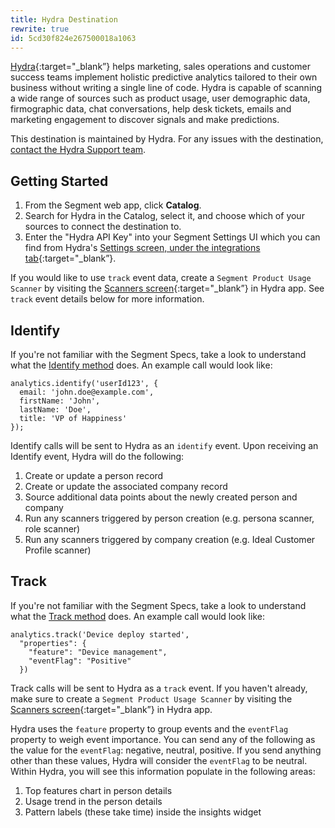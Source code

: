 ```yaml
---
title: Hydra Destination
rewrite: true
id: 5cd30f824e267500018a1063
---
```

[Hydra](https://hydra.ai/?utm_source=segmentio&utm_medium=docs&utm_campaign=partners){:target="_blank”} helps marketing, sales operations and customer success teams implement holistic predictive analytics tailored to their own business without writing a single line of code. Hydra is capable of scanning a wide range of sources such as product usage, user demographic data, firmographic data, chat conversations, help desk tickets, emails and marketing engagement to discover signals and make predictions.

This destination is maintained by Hydra. For any issues with the destination, [contact the Hydra Support team](mailto:hello@hydra.ai).

## Getting Started




1. From the Segment web app, click **Catalog**.
2. Search for Hydra in the Catalog, select it, and choose which of your sources to connect the destination to.
3. Enter the "Hydra API Key" into your Segment Settings UI which you can find from Hydra's [Settings screen, under the integrations tab](https://app.hydra.ai/settings#api_info){:target="_blank”}.

If you would like to use `track` event data, create a `Segment Product Usage Scanner` by visiting the [Scanners screen](https://app.hydra.ai/scanners){:target="_blank”} in Hydra app. See `track` event details below for more information.


## Identify

If you're not familiar with the Segment Specs, take a look to understand what the [Identify method](/docs/connections/spec/identify/) does. An example call would look like:

```
analytics.identify('userId123', {
  email: 'john.doe@example.com',
  firstName: 'John',
  lastName: 'Doe',
  title: 'VP of Happiness'
});
```

Identify calls will be sent to Hydra as an `identify` event. Upon receiving an Identify event, Hydra will do the following:

1. Create or update a person record
2. Create or update the associated company record
3. Source additional data points about the newly created person and company
4. Run any scanners triggered by person creation (e.g. persona scanner, role scanner)
5. Run any scanners triggered by company creation (e.g. Ideal Customer Profile scanner)


## Track

If you're not familiar with the Segment Specs, take a look to understand what the [Track method](/docs/connections/spec/track/) does. An example call would look like:

```
analytics.track('Device deploy started',
  "properties": {
    "feature": "Device management",
    "eventFlag": "Positive"
  })
```

Track calls will be sent to Hydra as a `track` event. If you haven't already, make sure to create a `Segment Product Usage Scanner` by visiting the [Scanners screen](https://app.hydra.ai/scanners){:target="_blank”} in Hydra app.

Hydra uses the `feature` property to group events and the `eventFlag` property to weigh event importance. You can send any of the following as the value for the `eventFlag`: negative, neutral, positive. If you send anything other than these values, Hydra will consider the `eventFlag` to be neutral. Within Hydra, you will see this information populate in the following areas:

1. Top features chart in person details
2. Usage trend in the person details
3. Pattern labels (these take time) inside the insights widget
